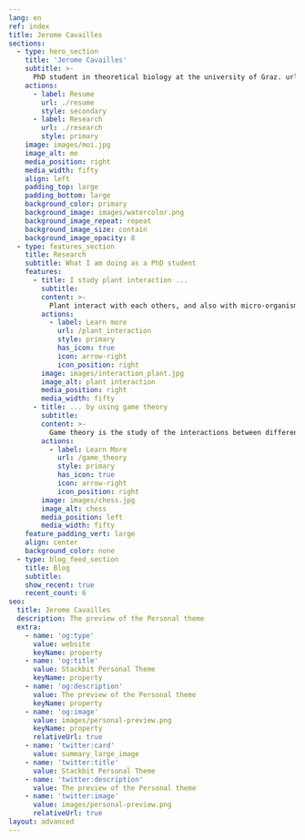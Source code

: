 ```yaml
---
lang: en
ref: index
title: Jerome Cavailles
sections:
  - type: hero_section
    title: 'Jerome Cavailles'
    subtitle: >-
      PhD student in theoretical biology at the university of Graz. url4
    actions:
      - label: Resume
        url: ./resume
        style: secondary
      - label: Research
        url: ./research
        style: primary
    image: images/moi.jpg
    image_alt: me
    media_position: right
    media_width: fifty
    align: left
    padding_top: large
    padding_bottom: large
    background_color: primary
    background_image: images/watercolor.png
    background_image_repeat: repeat
    background_image_size: contain
    background_image_opacity: 8
  - type: features_section
    title: Research
    subtitle: What I am doing as a PhD student
    features:
      - title: I study plant interaction ...
        subtitle:
        content: >-
          Plant interact with each others, and also with micro-organisms such as bacteria and fungi.
        actions:
          - label: Learn more
            url: /plant_interaction
            style: primary
            has_icon: true
            icon: arrow-right
            icon_position: right
        image: images/interaction_plant.jpg
        image_alt: plant interaction
        media_position: right
        media_width: fifty
      - title: ... by using game theory
        subtitle: 
        content: >-
          Game theory is the study of the interactions between different agents. As far as I’m concerned, the agents are plants, animals or other living organisms. However game theory can also be used to model interactions between humans, institutions, computers, etc.
        actions:
          - label: Learn More
            url: /game_theory
            style: primary
            has_icon: true
            icon: arrow-right
            icon_position: right
        image: images/chess.jpg
        image_alt: chess
        media_position: left
        media_width: fifty
    feature_padding_vert: large
    align: center
    background_color: none
  - type: blog_feed_section
    title: Blog
    subtitle:
    show_recent: true
    recent_count: 6
seo:
  title: Jerome Cavailles
  description: The preview of the Personal theme
  extra:
    - name: 'og:type'
      value: website
      keyName: property
    - name: 'og:title'
      value: Stackbit Personal Theme
      keyName: property
    - name: 'og:description'
      value: The preview of the Personal theme
      keyName: property
    - name: 'og:image'
      value: images/personal-preview.png
      keyName: property
      relativeUrl: true
    - name: 'twitter:card'
      value: summary_large_image
    - name: 'twitter:title'
      value: Stackbit Personal Theme
    - name: 'twitter:description'
      value: The preview of the Personal theme
    - name: 'twitter:image'
      value: images/personal-preview.png
      relativeUrl: true
layout: advanced
---
```

